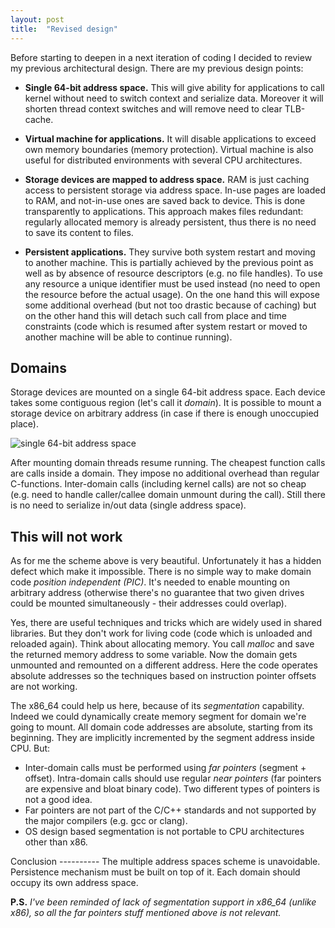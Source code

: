 ```yaml
---
layout: post
title:  "Revised design"
---
```

Before starting to deepen in a next iteration of coding I decided to review my previous architectural design. There are my previous design points:

* **Single 64-bit address space.** This will give ability for applications to call kernel without need to switch context and serialize data. Moreover it will shorten thread context switches and will remove need to clear TLB-cache.

* **Virtual machine for applications.** It will disable applications to exceed own memory boundaries (memory protection). Virtual machine is also useful for distributed environments with several CPU architectures.

* **Storage devices are mapped to address space.** RAM is just caching access to persistent storage via address space. In-use pages are loaded to RAM, and not-in-use ones are saved back to device. This is done transparently to applications. This approach makes files redundant: regularly allocated memory is already persistent, thus there is no need to save its content to files.

* **Persistent applications.** They survive both system restart and moving to another machine. This is partially achieved by the previous point as well as by absence of resource descriptors (e.g. no file handles). To use any resource a unique identifier must be used instead (no need to open the resource before the actual usage). Оn the one hand this will expose some additional overhead (but not too drastic because of caching) but on the other hand this will detach such call from place and time constraints (code which is resumed after system restart or moved to another machine will be able to continue running).

Domains
-------
Storage devices are mounted on a single 64-bit address space. Each device takes some contiguous region (let's call it *domain*). It is possible to mount a storage device on arbitrary address (in case if there is enough unoccupied place).

![single 64-bit address space](/toy/files/2014-04/single-64bit-address-space.png)

After mounting domain threads resume running. The cheapest function calls are calls inside a domain. They impose no additional overhead than regular C-functions. Inter-domain calls (including kernel calls) are not so cheap (e.g. need to handle caller/callee domain unmount during the call). Still there is no need to serialize in/out data (single address space).

This will not work
--------------------
As for me the scheme above is very beautiful. Unfortunately it has a hidden defect which make it impossible. There is no simple way to make domain code *position independent (PIC)*. It's needed to enable mounting on arbitrary address (otherwise there's no guarantee that two given drives could be mounted simultaneously - their addresses could overlap).

Yes, there are useful techniques and tricks which are widely used in shared libraries. But they don't work for living code (code which is unloaded and reloaded again). Think about allocating memory. You call *malloc* and save the returned memory address to some variable. Now the domain gets unmounted and remounted on a different address. Here the code operates absolute addresses so the techniques based on instruction pointer offsets are not working.

The x86_64 could help us here, because of its *segmentation* capability. Indeed we could dynamically create memory segment for domain we're going to mount. All domain code addresses are absolute, starting from its beginning. They are implicitly incremented by the segment address inside CPU. But:

* Inter-domain calls must be performed using *far pointers* (segment + offset). Intra-domain calls should use regular *near pointers* (far pointers are expensive and bloat binary code). Two different types of pointers is not a good idea.
* Far pointers are not part of the C/C++ standards and not supported by the major compilers (e.g. gcc or clang).
* OS design based segmentation is not portable to CPU architectures other than x86.

<p>
Conclusion
----------
The multiple address spaces scheme is unavoidable. Persistence mechanism must be built on top of it. Each domain should occupy its own address space.

**P.S.** *I've been reminded of lack of segmentation support in x86_64 (unlike x86), so all the far pointers stuff mentioned above is not relevant.*
